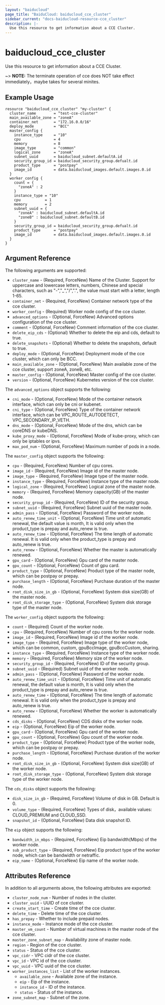 ```yaml
---
layout: "baiducloud"
page_title: "BaiduCloud: baiducloud_cce_cluster"
sidebar_current: "docs-baiducloud-resource-cce_cluster"
description: |-
  Use this resource to get information about a CCE Cluster.
---
```


# baiducloud_cce_cluster

Use this resource to get information about a CCE Cluster.

~> **NOTE:** The terminate operation of cce does NOT take effect immediately，maybe takes for several minites.

## Example Usage

```hcl
resource "baiducloud_cce_cluster" "my-cluster" {
  cluster_name        = "test-cce-cluster"
  main_available_zone = "zoneA"
  container_net       = "172.16.0.0/16"
  deploy_mode		  = "BCC"
  master_config {
    instance_type     = "10"
    cpu               = 4
    memory            = 8
    image_type        = "common"
    logical_zone      = "zoneA"
    subnet_uuid       = baiducloud_subnet.defaultA.id
    security_group_id = baiducloud_security_group.defualt.id
    product_type      = "postpay"
    image_id          = data.baiducloud_images.default.images.0.id
  }
  worker_config {
    count = {
      "zoneA" : 2
    }
    instance_type = "10"
    cpu           = 1
    memory        = 2
    subnet_uuid = {
      "zoneA" : baiducloud_subnet.defaultA.id
      "zoneB" : baiducloud_subnet.defaultB.id
    }
    security_group_id = baiducloud_security_group.defualt.id
    product_type      = "postpay"
    image_id          = data.baiducloud_images.default.images.0.id
  }
}
```

## Argument Reference

The following arguments are supported:

* `cluster_name` - (Required, ForceNew) Name of the Cluster. Support for uppercase and lowercase letters, numbers, Chinese and special characters, such as "-","_","/",".", the value must start with a letter, length 1-65.
* `container_net` - (Required, ForceNew) Container network type of the cce cluster.
* `worker_config` - (Required) Worker node config of the cce cluster.
* `advanced_options` - (Optional, ForceNew) Advanced options configuration of the cce cluster.
* `comment` - (Optional, ForceNew) Comment information of the cce cluster.
* `delete_eip_cds` - (Optional) Whether to delete the eip and cds, default to true.
* `delete_snapshots` - (Optional) Whether to delete the snapshots, default to true.
* `deploy_mode` - (Optional, ForceNew) Deployment mode of the cce cluster, which can only be BCC.
* `main_available_zone` - (Optional, ForceNew) Main available zone of the cce cluster, support zoneA, zoneB, etc.
* `master_config` - (Optional, ForceNew) Master config of the cce cluster.
* `version` - (Optional, ForceNew) Kubernetes version of the cce cluster.

The `advanced_options` object supports the following:

* `cni_mode` - (Optional, ForceNew) Mode of the container network interface, which can only be cni or kubenet.
* `cni_type` - (Optional, ForceNew) Type of the container network interface, which can be VPC_ROUTE_AUTODETECT, VPC_SECONDARY_IP_VETH.
* `dns_mode` - (Optional, ForceNew) Mode of the dns, which can be coreDNS or kubeDNS.
* `kube_proxy_mode` - (Optional, ForceNew) Mode of kube-proxy, which can only be iptables or ipvs.
* `max_pod_num` - (Optional, ForceNew) Maximum number of pods in a node.

The `master_config` object supports the following:

* `cpu` - (Required, ForceNew) Number of cpu cores.
* `image_id` - (Required, ForceNew) Image id of the master node.
* `image_type` - (Required, ForceNew) Image type of the master node.
* `instance_type` - (Required, ForceNew) Instance type of the master node.
* `logical_zone` - (Required, ForceNew) Logical zone of the master node.
* `memory` - (Required, ForceNew) Memory capacity(GB) of the master node.
* `security_group_id` - (Required, ForceNew) ID of the security group.
* `subnet_uuid` - (Required, ForceNew) Subnet uuid of the master node.
* `admin_pass` - (Optional, ForceNew) Password of the worker node.
* `auto_renew_time_unit` - (Optional, ForceNew) Time unit of automatic renewal, the default value is month, It is valid only when the product_type is prepay and auto_renew is true.
* `auto_renew_time` - (Optional, ForceNew) The time length of automatic renewal. It is valid only when the product_type is prepay and auto_renew is true.
* `auto_renew` - (Optional, ForceNew) Whether the master is automatically renewed.
* `gpu_card` - (Optional, ForceNew) Gpu card of the master node.
* `gpu_count` - (Optional, ForceNew) Count of gpu card.
* `product_type` - (Optional, ForceNew) Product type of the master node, which can be postpay or prepay.
* `purchase_length` - (Optional, ForceNew) Purchase duration of the master node.
* `root_disk_size_in_gb` - (Optional, ForceNew) System disk size(GB) of the master node.
* `root_disk_storage_type` - (Optional, ForceNew) System disk storage type of the master node.

The `worker_config` object supports the following:

* `count` - (Required) Count of the worker node.
* `cpu` - (Required, ForceNew) Number of cpu cores for the worker node.
* `image_id` - (Required, ForceNew) Image id of the worker node.
* `image_type` - (Required, ForceNew) Image type of the worker node, which can be common, custom, gpuBccImage, gpuBccCustom, sharing.
* `instance_type` - (Required, ForceNew) Instance type of the worker node.
* `memory` - (Required, ForceNew) Memory size of the worker node.
* `security_group_id` - (Required, ForceNew) ID of the security group.
* `subnet_uuid` - (Required) Subnet uuid of the worker node.
* `admin_pass` - (Optional, ForceNew) Password of the worker node.
* `auto_renew_time_unit` - (Optional, ForceNew) Time unit of automatic renewal, the default value is month, It is valid only when the product_type is prepay and auto_renew is true.
* `auto_renew_time` - (Optional, ForceNew) The time length of automatic renewal. It is valid only when the product_type is prepay and auto_renew is true.
* `auto_renew` - (Optional, ForceNew) Whether the worker is automatically renewed.
* `cds_disks` - (Optional, ForceNew) CDS disks of the worker node.
* `eip` - (Optional, ForceNew) Eip of the worker node.
* `gpu_card` - (Optional, ForceNew) Gpu card of the worker node.
* `gpu_count` - (Optional, ForceNew) Gpu count of the worker node.
* `product_type` - (Optional, ForceNew) Product type of the worker node, which can be postpay or prepay.
* `purchase_length` - (Optional, ForceNew) Purchase duration of the worker node.
* `root_disk_size_in_gb` - (Optional, ForceNew) System disk size(GB) of the worker node.
* `root_disk_storage_type` - (Optional, ForceNew) System disk storage type of the worker node.

The `cds_disks` object supports the following:

* `disk_size_in_gb` - (Required, ForceNew) Volume of disk in GB. Default is 0.
* `volume_type` - (Required, ForceNew) Types of disk，available values: CLOUD_PREMIUM and CLOUD_SSD.
* `snapshot_id` - (Optional, ForceNew) Data disk snapshot ID.

The `eip` object supports the following:

* `bandwidth_in_mbps` - (Required, ForceNew) Eip bandwidth(Mbps) of the worker node.
* `sub_product_type` - (Required, ForceNew) Eip product type of the worker node, which can be bandwidth or netraffic.
* `eip_name` - (Optional, ForceNew) Eip name of the worker node.

## Attributes Reference

In addition to all arguments above, the following attributes are exported:

* `cluster_node_num` - Number of nodes in the cluster.
* `cluster_uuid` - UUID of cce cluster.
* `create_start_time` - Create time of the cce cluster.
* `delete_time` - Delete time of the cce cluster.
* `has_prepay` - Whether to include prepaid nodes.
* `instance_mode` - Instance mode of the cce cluster.
* `master_vm_count` - Number of virtual machines in the master node of the cce cluster.
* `master_zone_subnet_map` - Availability zone of master node.
* `region` - Region of the cce cluster.
* `status` - Status of the cce cluster.
* `vpc_cidr` - VPC cidr of the cce cluster.
* `vpc_id` - VPC id of the cce cluster.
* `vpc_uuid` - VPC uuid of the cce cluster.
* `worker_instances_list` - List of the worker instances.
  * `available_zone` - Available zone of the instance.
  * `eip` - Eip of the instance.
  * `instance_id` - ID of the instance.
  * `status` - Status of the instance.
* `zone_subnet_map` - Subnet of the zone.



